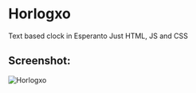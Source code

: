 # Horlogxo
Text based clock in Esperanto
Just HTML, JS and CSS

## Screenshot:
![Horlogxo](https://github.com/superlandero/horlogxo/blob/master/screenshot.png)
